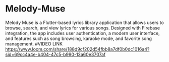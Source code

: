 # Melody-Muse
Melody Muse is a Flutter-based lyrics library application that allows users to browse, search, and view lyrics for various songs. Designed with Firebase integration, the app includes user authentication, a modern user interface, and features such as song browsing, karaoke mode, and favorite song management. 
#VIDEO LINK
https://www.loom.com/share/188d9cf202d54fbb8a7df0b0dc1016a4?sid=69cc4a4e-b404-47c5-b990-13a60e3707af
